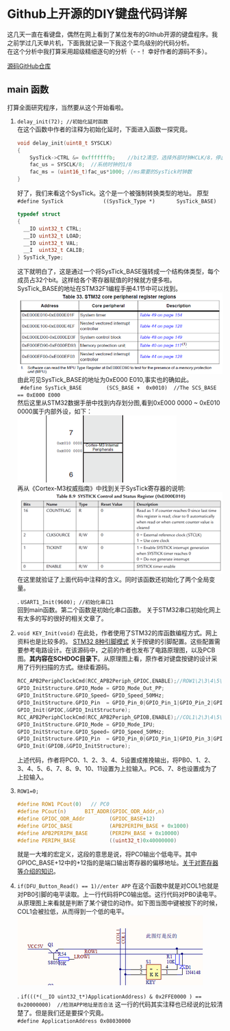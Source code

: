 # Github上开源的DIY键盘代码详解
这几天一直在看键盘，偶然在网上看到了某位发布的GIthub开源的键盘程序。我之前学过几天单片机，下面我就记录一下我这个菜鸟级别的代码分析。  
在这个分析中我打算采用超级精细逐句的分析（- -！ 幸好作者的源码不多）。

[源码GitHub仓库](https://github.com/BG2CRW/CoopBoard )

## main 函数
打算全面研究程序，当然要从这个开始看啦。
1. `delay_init(72);	//初始化延时函数`  
	在这个函数中作者的注释为初始化延时，下面进入函数一探究竟。  
	```c
	void delay_init(uint8_t SYSCLK)
	{
		SysTick->CTRL &= 0xfffffffb;	//bit2清空，选择外部时钟HCLK/8，停止计数
		fac_us = SYSCLK/8;	//系统时钟的1/8		    
		fac_ms = (uint16_t)fac_us*1000;	//ms需要的SysTick时钟数
	}
	```
	好了，我们来看这个SysTick。这个是一个被强制转换类型的地址。 原型  
	`#define SysTick             ((SysTick_Type *)       SysTick_BASE)`  
	```c
	typedef struct
	{
	  __IO uint32_t CTRL; 
	  __IO uint32_t LOAD; 
	  __IO uint32_t VAL;  
	  __I  uint32_t CALIB;
	} SysTick_Type;
	```
	这下就明白了，这是通过一个将SysTick_BASE强转成一个结构体类型，每个成员占32个bit。这样给各个寄存器赋值的时候就方便多啦。  
	SysTick_BASE的地址在STM32F1编程手册4.1节中可以找到。  
	![tu1](./picture/SysTick_BASE.png)
	由此可见SysTick_BASE的地址为0xE000 E010,事实也的确如此。  
	` #define SysTick_BASE        (SCS_BASE +  0x0010)  //The SCS_BASE == 0xE000 E000`  
	然后这里从STM32数据手册中找到内存划分图,看到0xE000 0000 ~ 0xE010 0000属于内部外设，如下：  
	![tu2](./picture/Internal_per.png)  
	再从《Cortex-M3权威指南》中找到关于SysTick寄存器的说明:  
	![tu3](./picture/SysTick_register.png)  
	在这里就验证了上面代码中注释的含义。同时该函数还初始化了两个全局变量。  

	.	`USART1_Init(9600);	//初始化串口1`  
	回到main函数。第二个函数是初始化串口函数。
	关于STM32串口初始化网上有太多的写的很好的相关文章了。

3. `void KEY_Init(void)`
	在此处，作者使用了STM32的库函数编程方式。网上资料也是比较多的。
	[STM32 8种引脚模式](https://blog.csdn.net/zczx29/article/details/79718528)
	关于按键的引脚配置。这些配置需要参考电路设计。在该源码中，之前的作者也发布了电路原理图，以及PCB图。**其内容在SCHDOC目录下**。从原理图上看，原作者对键盘按键的设计采用了行列扫描的方式。继续看源码。  
	```c
	RCC_APB2PeriphClockCmd(RCC_APB2Periph_GPIOC,ENABLE);//ROW1\2\3\4\5\6
	GPIO_InitStructure.GPIO_Mode = GPIO_Mode_Out_PP;       
	GPIO_InitStructure.GPIO_Speed= GPIO_Speed_50MHz;
	GPIO_InitStructure.GPIO_Pin  = GPIO_Pin_0|GPIO_Pin_1|GPIO_Pin_2|GPIO_Pin_3|GPIO_Pin_4|GPIO_Pin_5;
  	GPIO_Init(GPIOC,&GPIO_InitStructure);
	RCC_APB2PeriphClockCmd(RCC_APB2Periph_GPIOB,ENABLE);//COL1\2\3\4\5\6\7\8\9\10\11
	GPIO_InitStructure.GPIO_Mode = GPIO_Mode_IPU;       
	GPIO_InitStructure.GPIO_Speed= GPIO_Speed_50MHz;
	GPIO_InitStructure.GPIO_Pin  = GPIO_Pin_0|GPIO_Pin_1|GPIO_Pin_3|GPIO_Pin_4|GPIO_Pin_5|GPIO_Pin_6|GPIO_Pin_7|GPIO_Pin_8|GPIO_Pin_9|GPIO_Pin_10|GPIO_Pin_11;
  	GPIO_Init(GPIOB,&GPIO_InitStructure);
	```
	上述代码，作者将PC0、1、2、3、4、5设置成推挽输出，将PB0、1、2、3、4、5、6、7、8、9、10、11设置为上拉输入。PC6、7、8也设置成为了上拉输入。

4. `ROW1=0;`  
	```c
	#define ROW1 PCout(0)	// PC0
	#define PCout(n)      BIT_ADDR(GPIOC_ODR_Addr,n)
	#define GPIOC_ODR_Addr        (GPIOC_BASE+12)	
	#define GPIOC_BASE            (APB2PERIPH_BASE + 0x1000)
	#define APB2PERIPH_BASE       (PERIPH_BASE + 0x10000)
	#define PERIPH_BASE           ((uint32_t)0x40000000)
	```
	就是一大堆的宏定义，这段的意思是说，将PC0输出个低电平。其中GPIOC_BASE+12中的+12指的是端口输出寄存器的偏移地址。[关于对寄存器等介绍的知识](https://blog.csdn.net/geek_monkey/article/details/86291377)。  

5. `if(DFU_Button_Read() == 1)//enter APP`
	在这个函数中就是对COL1也就是对PB0引脚的电平读取。上一行代码将PC0输出低。这行代码对PB0读电平。从原理图上来看就是判断了某个键位的动作。如下图当图中键被按下的时候，COL1会被拉低，从而得到一个低的电平。
	![tu3](./picture/iskey.png)  

	. `if(((*(__IO uint32_t*)ApplicationAddress) & 0x2FFE0000 ) == 0x20000000)	//检测APP地址是否合法`
	这一行的代码其实注释也已经说的比较清楚了。但是我们还是要探个究竟。  
	`#define ApplicationAddress 0x08030000`